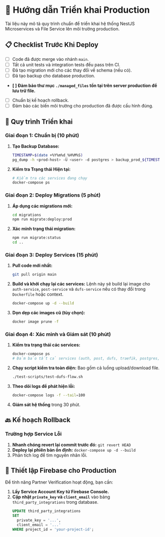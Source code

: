 # 🚀 Hướng dẫn Triển khai Production

Tài liệu này mô tả quy trình chuẩn để triển khai hệ thống NestJS Microservices và File Service lên môi trường production.

## 📋 Checklist Trước Khi Deploy

*   [ ] Code đã được merge vào nhánh `main`.
*   [ ] Tất cả unit tests và integration tests đều pass trên CI.
*   [ ] Đã tạo migration mới cho các thay đổi về schema (nếu có).
*   [ ] Đã tạo backup cho database production.
*   **[ ] Đảm bảo thư mục `./managed_files` tồn tại trên server production để lưu trữ file.**
*   [ ] Chuẩn bị kế hoạch rollback.
*   [ ] Đảm bảo các biến môi trường cho production đã được cấu hình đúng.

## 🔄 Quy trình Triển khai

### Giai đoạn 1: Chuẩn bị (10 phút)

1.  **Tạo Backup Database:**
    ```bash
    TIMESTAMP=$(date +%Y%m%d_%H%M%S)
    pg_dump -h <prod-host> -U <user> -d postgres > backup_prod_${TIMESTAMP}.sql
    ```

2.  **Kiểm tra Trạng thái Hiện tại:**
    ```bash
    # Kiểm tra các services đang chạy
    docker-compose ps
    ```

### Giai đoạn 2: Deploy Migrations (5 phút)

1.  **Áp dụng các migrations mới:**
    ```bash
    cd migrations
    npm run migrate:deploy:prod
    ```

2.  **Xác minh trạng thái migration:**
    ```bash
    npm run migrate:status
    cd ..
    ```

### Giai đoạn 3: Deploy Services (15 phút)

1.  **Pull code mới nhất:**
    ```bash
    git pull origin main
    ```

2.  **Build và khởi chạy lại các services:**
    Lệnh này sẽ build lại image cho `auth-service`, `post-service` và `dufs-service` nếu có thay đổi trong `Dockerfile` hoặc context.
    ```bash
    docker-compose up -d --build
    ```

3.  **Dọn dẹp các images cũ (tùy chọn):**
    ```bash
    docker image prune -f
    ```

### Giai đoạn 4: Xác minh và Giám sát (10 phút)

1.  **Kiểm tra trạng thái các services:**
    ```bash
    docker-compose ps
    # Đảm bảo tất cả services (auth, post, dufs, traefik, postgres, redis) đều "Up" và "healthy"
    ```

2.  **Chạy script kiểm tra toàn diện:**
    Bao gồm cả luồng upload/download file.
    ```bash
    ./test-scripts/test-dufs-flow.sh
    ```

3.  **Theo dõi logs để phát hiện lỗi:**
    ```bash
    docker-compose logs -f --tail=100
    ```

4.  **Giám sát hệ thống** trong 30 phút.

## 🔙 Kế hoạch Rollback

### Trường hợp Service Lỗi
1.  **Nhanh chóng revert lại commit trước đó:** `git revert HEAD`
2.  **Deploy lại phiên bản ổn định:** `docker-compose up -d --build`
3.  Phân tích log để tìm nguyên nhân lỗi.

## 🔐 Thiết lập Firebase cho Production

Để tính năng Partner Verification hoạt động, bạn cần:

1.  **Lấy Service Account Key từ Firebase Console.**
2.  **Cập nhật `private_key` và `client_email`** vào bảng `third_party_integrations` trong database.
    ```sql
    UPDATE third_party_integrations 
    SET 
      private_key = '...',
      client_email = '...'
    WHERE project_id = 'your-project-id';
    ```
